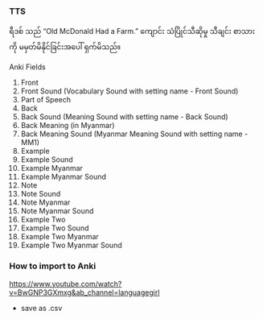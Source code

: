 ### TTS

ရီဒစ် သည် <lang xml:lang="en-GB"> “Old McDonald Had a Farm.”</lang> ကျောင်း သံပြိုင်သီဆိုမှု သီချင်း စာသားကို မမှတ်မိနိုင်ခြင်းအပေါ် ရှက်မိသည်။

Anki Fields

1. Front
2. Front Sound (Vocabulary Sound with setting name - Front Sound)
3. Part of Speech
4. Back
5. Back Sound (Meaning Sound with setting name - Back Sound)
6. Back Meaning (in Myanmar)
7. Back Meaning Sound (Myanmar Meaning Sound with setting name - MM1)
8. Example
9. Example Sound
10. Example Myanmar
11. Example Myanmar Sound
12. Note
13. Note Sound
14. Note Myanmar
15. Note Myanmar Sound
16. Example Two
17. Example Two Sound
18. Example Two Myanmar
19. Example Two Myanmar Sound


### How to import to Anki
https://www.youtube.com/watch?v=BwGNP3GXmxg&ab_channel=languagegirl
- save as .csv
